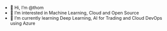 - 👋 Hi, I’m @thom
- 👀 I’m interested in Machine Learning, Cloud and Open Source
- 🌱 I’m currently learning Deep Learning, AI for Trading and Cloud DevOps using Azure

<!---
thom/thom is a ✨ special ✨ repository because its `README.md` (this file) appears on your GitHub profile.
You can click the Preview link to take a look at your changes.

- 👋 Hi, I’m @thom
- 👀 I’m interested ...
- 🌱 I’m currently learning ...
- 💞️ I’m looking to collaborate on ...
- 📫 How to reach me ...
--->
